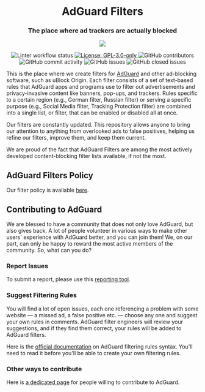 &nbsp;

<h1 align="center">AdGuard Filters</h1>
<h3 align="center">The place where ad trackers are actually blocked</h3>

<p align="center">
    <img src="https://cdn.adtidy.org/website/github.com/AdguardFilters/viking.svg" />
</p>

<p align="center">
    <img src="https://github.com/AdguardTeam/AdguardFilters/actions/workflows/aglint.yml/badge.svg?branch=master"
         alt="Linter workflow status" />
    <a href="https://github.com/AdguardTeam/AdguardFilters/blob/master/LICENSE">
        <img src="https://img.shields.io/github/license/AdguardTeam/AdguardFilters" alt="License: GPL-3.0-only" />
    </a>
    <img alt="GitHub contributors" src="https://img.shields.io/github/contributors/AdguardTeam/AdguardFilters">
    <img alt="GitHub commit activity" src="https://img.shields.io/github/commit-activity/m/AdguardTeam/AdguardFilters" />
    <img alt="GitHub issues" src="https://img.shields.io/github/issues/AdguardTeam/AdguardFilters">
    <img alt="GitHub closed issues" src="https://img.shields.io/github/issues-closed/AdguardTeam/AdguardFilters">
</p>

This is the place where we create filters for [AdGuard][adguard] and other
ad-blocking software, such as uBlock Origin. Each filter consists of a set of
text-based rules that AdGuard apps and programs use to filter out advertisements
and privacy-invasive content like banners, pop-ups, and trackers. Rules specific
to a certain region (e.g., German filter, Russian filter) or serving a specific
purpose (e.g., Social Media filter, Tracking Protection filter) are combined
into a single list, or filter, that can be enabled or disabled all at once.

Our filters are constantly updated. This repository allows anyone to bring our
attention to anything from overlooked ads to false positives, helping us refine
our filters, improve them, and keep them current.

We are proud of the fact that AdGuard Filters are among the most actively
developed content-blocking filter lists available, if not the most.

[adguard]: https://adguard.com/

## AdGuard Filters Policy

Our filter policy is available [here][policy].

[policy]: https://adguard.com/kb/general/ad-filtering/filter-policy/

## Contributing to AdGuard

We are blessed to have a community that does not only love AdGuard, but also
gives back. A lot of people volunteer in various ways to make other users'
experience with AdGuard better, and you can join them! We, on our part, can
only be happy to reward the most active members of the community.
So, what can you do?

### Report Issues

To submit a report, please use this [reporting tool][report].

[report]: https://agrd.io/report

### Suggest Filtering Rules

You will find a lot of open issues, each one referencing a problem with some
website — a missed ad, a false positive etc. — choose any one and suggest your
own rules in comments. AdGuard filter engineers will review your suggestions,
and if they find them correct, your rules will be added to AdGuard filters.

Here is the [official documentation][documentation] on AdGuard filtering rules
syntax. You'll need to read it before you'll be able to create your own
filtering rules.

[documentation]: https://adguard.com/kb/general/ad-filtering/create-own-filters/

### Other ways to contribute

Here is [a dedicated page][contribute] for people willing to contribute to
AdGuard.

[contribute]: https://adguard.com/contribute.html
